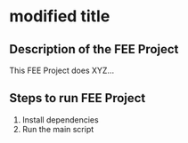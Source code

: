 # modified title
## Description of the FEE Project
This FEE Project does XYZ...
## Steps to run FEE Project
1. Install dependencies
2. Run the main script
